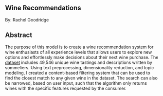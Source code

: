 ## Wine Recommendations
By: Rachel Goodridge

## Abstract
The purpose of this model is to create a wine recommendation system for wine enthusiasts of all experience levels that allows users to explore new options and effortlessly make decisions about their next wine purchase. The [dataset](https://www.kaggle.com/mysarahmadbhat/wine-tasting) includes 49,546 unique wine tastings and descriptions written by sommeliers. Using text preprocessing, dimensionality reduction, and topic modeling, I created a content-based filtering system that can be used to find the closest match to any given wine in the dataset. The search can also be narrowed, based on user input, such that the algorithm only returns wines with the specific features requested by the consumer.
